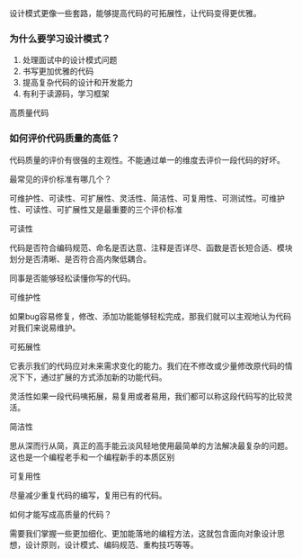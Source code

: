 设计模式更像一些套路，能够提高代码的可拓展性，让代码变得更优雅。

### 为什么要学习设计模式？

1. 处理面试中的设计模式问题
2. 书写更加优雅的代码
3. 提高复杂代码的设计和开发能力
4. 有利于读源码，学习框架

高质量代码

### 如何评价代码质量的高低？

代码质量的评价有很强的主观性。不能通过单一的维度去评价一段代码的好坏。

最常见的评价标准有哪几个？

可维护性、可读性、可扩展性、灵活性、简洁性、可复用性、可测试性。可维护性、可读性、可扩展性又是最重要的三个评价标准

可读性

代码是否符合编码规范、命名是否达意、注释是否详尽、函数是否长短合适、模块划分是否清晰、是否符合高内聚低耦合。

同事是否能够轻松读懂你写的代码。

可维护性

如果bug容易修复，修改、添加功能能够轻松完成，那我们就可以主观地认为代码对我们来说易维护。

可拓展性

它表示我们的代码应对未来需求变化的能力。我们在不修改或少量修改原代码的情况下下，通过扩展的方式添加新的功能代码。

灵活性如果一段代码咦拓展，易复用或者易用，我们都可以称这段代码写的比较灵活。

简洁性

思从深而行从简，真正的高手能云淡风轻地使用最简单的方法解决最复杂的问题。这也是一个编程老手和一个编程新手的本质区别

可复用性

尽量减少重复代码的编写，复用已有的代码。

如何才能写成高质量的代码？

需要我们掌握一些更加细化、更加能落地的编程方法，这就包含面向对象设计思想，设计原则，设计模式、编码规范、重构技巧等等。
